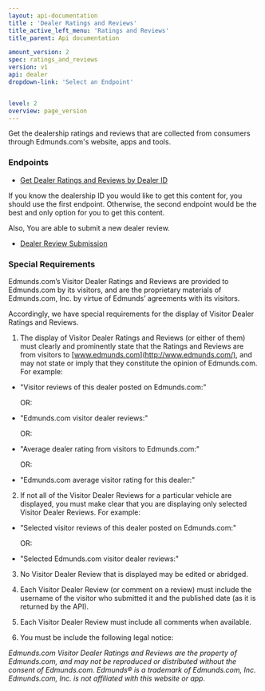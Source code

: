 ```yaml
---
layout: api-documentation
title : 'Dealer Ratings and Reviews'
title_active_left_menu: 'Ratings and Reviews'
title_parent: Api documentation

amount_version: 2
spec: ratings_and_reviews
version: v1
api: dealer
dropdown-link: 'Select an Endpoint'


level: 2
overview: page_version
---
```


<div class="info-message">
	Get the dealership ratings and reviews that are collected from consumers through Edmunds.com's website, apps and tools.
</div>

### Endpoints

* [Get Dealer Ratings and Reviews by Dealer ID](/api-documentation/dealer/ratings_and_reviews/v1/01_by_dealer_id/api-description.html)

If you know the dealership ID you would like to get this content for, you should use the first endpoint. Otherwise, the second endpoint would be the best and only option for you to get this content.

Also, You are able to submit a new dealer review.

* [Dealer Review Submission](/api-documentation/dealer/ratings_and_reviews/v2/01_submit_dealer_review/api-description.html)

### Special Requirements

Edmunds.com’s Visitor Dealer Ratings and Reviews are provided to Edmunds.com by its visitors, and are the proprietary materials of Edmunds.com, Inc. by virtue of Edmunds’ agreements with its visitors.

Accordingly, we have special requirements for the display of Visitor Dealer Ratings and Reviews. 

1) The display of Visitor Dealer Ratings and Reviews (or either of them) must clearly and prominently state that the Ratings and Reviews are from visitors to [www.edmunds.com](http://www.edmunds.com/), and may not state or imply that they constitute the opinion of Edmunds.com. For example:

*	"Visitor reviews of this dealer posted on Edmunds.com:"

	OR:

*	"Edmunds.com visitor dealer reviews:"

	OR:

*	"Average dealer rating from visitors to Edmunds.com:"

	OR:

*	"Edmunds.com average visitor rating for this dealer:"

2) If not all of the Visitor Dealer Reviews for a particular vehicle are displayed, you must make clear that you are displaying only selected Visitor Dealer Reviews.  For example:

*	"Selected visitor reviews of this dealer posted on Edmunds.com:"

	OR:

*	"Selected Edmunds.com visitor dealer reviews:"

3) No Visitor Dealer Review that is displayed may be edited or abridged.

4) Each Visitor Dealer Review (or comment on a review) must include the username of the visitor who submitted it and the published date (as it is returned by the API).

5) Each Visitor Dealer Review must include all comments when available.

6) You must be include the following legal notice:

*Edmunds.com Visitor Dealer Ratings and Reviews are the property of Edmunds.com, and may not be reproduced or distributed without the consent of Edmunds.com. Edmunds® is a trademark of Edmunds.com, Inc. Edmunds.com, Inc. is not affiliated with this website or app.*

